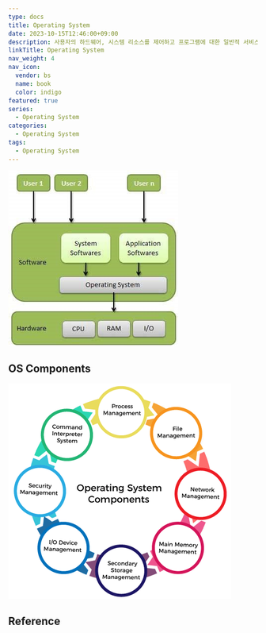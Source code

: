 ```yaml
---
type: docs
title: Operating System
date: 2023-10-15T12:46:00+09:00
description: 사용자의 하드웨어, 시스템 리소스를 제어하고 프로그램에 대한 일반적 서비스를 지원하는 시스템 소프트웨어
linkTitle: Operating System
nav_weight: 4
nav_icon:
  vendor: bs
  name: book
  color: indigo
featured: true
series:
  - Operating System
categories:
  - Operating System
tags:
  - Operating System
---
```


![OS](os.png#center)

## OS Components

![Operating System Components](os-components.png#center)

## Reference
